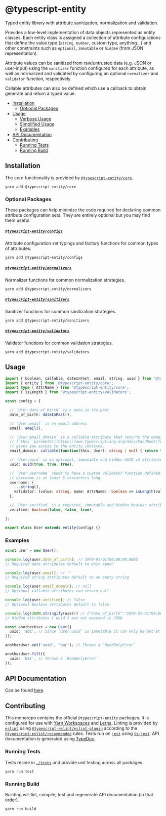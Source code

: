 # @typescript-entity

Typed entity library with attribute sanitization, normalization and validation.

Provides a low-level implementation of data objects represented as entity classes. Each entity class is assigned a collection of attribute configurations that define the value type (`string`, `number`, custom type, anything...) and other constraints such as `optional`, `immutable` or `hidden` (from JSON representation).

Attribute values can be sanitized from raw/untrusted data (e.g. JSON or user-input) using the `sanitizer` function configured for each attribute, as well as normalized and validated by configuring an optional `normalizer` and `validator` function, respectively.

Callable attributes can also be defined which use a callback to obtain generate and return a typed value.

- [Installation](#installation)
  - [Optional Packages](#optional-packages)
- [Usage](#usage)
  - [Verbose Usage](#verbose-usage)
  - [Simplified Usage](#simplified-usage)
  - [Examples](#examples)
- [API Documentation](#api-documentation)
- [Contributing](#contributing)
  - [Running Tests](#running-tests)
  - [Running Build](#running-build)

## Installation

The core functionality is provided by [`@typescript-entity/core`](https://www.npmjs.com/package/@typescript-entity/core).

```shell
yarn add @typescript-entity/core
```

### Optional Packages

These packages can help minimize the code required for declaring common attribute configuration sets. They are entirely optional but you may find them useful.

##### [`@typescript-entity/configs`](https://www.npmjs.com/package/@typescript-entity/configs)

Attribute configuration set typings and factory functions for common types of attributes.

```shell
yarn add @typescript-entity/configs
```

##### [`@typescript-entity/normalizers`](https://www.npmjs.com/package/@typescript-entity/normalizers)

Normalizer functions for common normalization strategies.

```shell
yarn add @typescript-entity/normalizers
```

##### [`@typescript-entity/sanitizers`](https://www.npmjs.com/package/@typescript-entity/sanitizers)

Sanitizer functions for common sanitization strategies.

```shell
yarn add @typescript-entity/sanitizers
```

##### [`@typescript-entity/validators`](https://www.npmjs.com/package/@typescript-entity/validators)

Validator functions for common validation strategies.

```shell
yarn add @typescript-entity/validators
```

## Usage

```typescript
import { boolean, callable, dateInPast, email, string, uuid } from '@typescript-entity/configs';
import { entity } from '@typescript-entity/core';
import type { AttrName } from '@typescript-entity/core';
import { isLength } from '@typescript-entity/validators';

const config = {

  // `User.date_of_birth` is a date in the past
  date_of_birth: dateInPast(),

  // `User.email` is an email address
  email: email(),

  // `User.email_domain` is a callable attribute that returns the domain part of `User.email`. Using
  // [`this` parameter](https://www.typescriptlang.org/docs/handbook/functions.html#this-parameters)
  // gives you access to the entity instance.
  email_domain: callable(function(this: User): string | null { return this.email.split('@', 2)[1] || null }),

  // `User.uuid` is an optional, immutable and hidden UUID v4 attribute
  uuid: uuid(true, true, true),

  // `User.username` needs to have a custom validator function defined. This validator ensures the
  // username is at least 5 characters long.
  username: {
    ...string(),
    validator: (value: string, name: AttrName): boolean => isLength(value, name, { min: 5 }),
  },

  // `User.verified` is a required, immutable and hidden boolean attribute
  verified: boolean(false, false, true),

};

export class User extends entity(config) {}
```
### Examples

```typescript
const user = new User();

console.log(user.date_of_birth); // 1970-01-01T00:00:00.000Z
// Required date attributes default to Unix epoch

console.log(user.email); // ''
// Required string attributes default to an empty string

console.log(user.email_domain); // null
// Optional callable attributes can return null

console.log(user.verified); // false
// Optional boolean attributes default to false

console.log(JSON.stringify(user)) // {"date_of_birth":"1970-01-01T00:00:00.000Z","email":"","email_domain":null,"username":"","verified":false}
// Hidden attributes (`uuid`) are not exposed in JSON

const anotherUser = new User({
  uuid: 'abc', // Since `User.uuid` is immutable it can only be set at instantiation
});

anotherUser.set('uuid', 'bar'); // Throws a `ReadOnlyError`

anotherUser.fill({
  uuid: 'bar', // Throws a `ReadOnlyError`
});
```

## API Documentation

Can be found [here](https://typescript-entity.github.io/typescript-entity/).

## Contributing

This monorepo contains the official `@typescript-entity` packages. It is configured for use with [Yarn Workspaces](https://classic.yarnpkg.com/en/docs/workspaces/) and [Lerna](https://lerna.js.org/). Linting is provided by [`eslint`](https://eslint.org/) using [`@typescript-eslint/eslint-plugin`](https://www.npmjs.com/package/@typescript-eslint/eslint-plugin) according to the [`@typescript-eslint/recommended`](https://github.com/typescript-eslint/typescript-eslint/blob/master/packages/eslint-plugin/src/configs/eslint-recommended.ts) rules. Tests run on [`jest`](https://jestjs.io/) using [`ts-jest`](https://www.npmjs.com/package/ts-jest). API documentation is generated using [TypeDoc](https://typedoc.org/).

### Running Tests

Tests reside in [`./tests`](https://github.com/typescript-entity/typescript-entity/tree/master/tests) and provide unit testing across all packages.

```shell
yarn run test
```

### Running Build

Building will lint, compile, test and regenerate API documentation (in that order).

```shell
yarn run build
```
